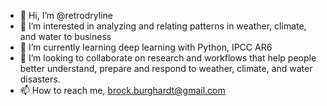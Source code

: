 - 👋 Hi, I’m @retrodryline
- 👀 I’m interested in analyzing and relating patterns in weather, climate, and water to business
- 🌱 I’m currently learning deep learning with Python, IPCC AR6
- 💞️ I’m looking to collaborate on research and workflows that help people better understand, prepare and respond to weather, climate, and water disasters.
- 📫 How to reach me, brock.burghardt@gmail.com

<!---
retrodryline/retrodryline is a ✨ special ✨ repository because its `README.md` (this file) appears on your GitHub profile.
You can click the Preview link to take a look at your changes.
--->
